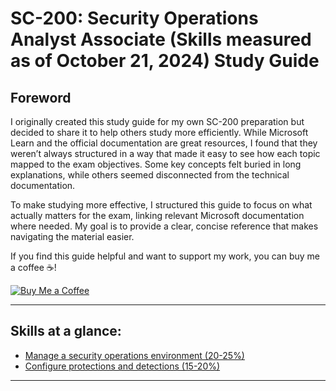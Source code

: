 # SC-200: Security Operations Analyst Associate (Skills measured as of October 21, 2024) Study Guide  

## Foreword  

I originally created this study guide for my own SC-200 preparation but decided to share it to help others study more efficiently. While Microsoft Learn and the official documentation are great resources, I found that they weren’t always structured in a way that made it easy to see how each topic mapped to the exam objectives. Some key concepts felt buried in long explanations, while others seemed disconnected from the technical documentation.

To make studying more effective, I structured this guide to focus on what actually matters for the exam, linking relevant Microsoft documentation where needed. My goal is to provide a clear, concise reference that makes navigating the material easier.

If you find this guide helpful and want to support my work, you can buy me a coffee ☕️!

[![Buy Me a Coffee](https://img.shields.io/badge/Buy%20Me%20a%20Coffee-Support%20My%20Work-orange)](https://buymeacoffee.com/404future)

---  

## Skills at a glance:
- [Manage a security operations environment (20-25%)](https://github.com/404Future/cloud-security-summaries/blob/main/Azure/SC-200/Manage%20a%20security%20operations%20environment.md)
- [Configure protections and detections (15-20%)](https://github.com/404Future/cloud-security-summaries/blob/main/Azure/SC-200/Configure%20protections%20and%20detections.md)

---
